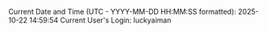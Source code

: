 Current Date and Time (UTC - YYYY-MM-DD HH:MM:SS formatted): 2025-10-22 14:59:54
Current User's Login: luckyaiman
